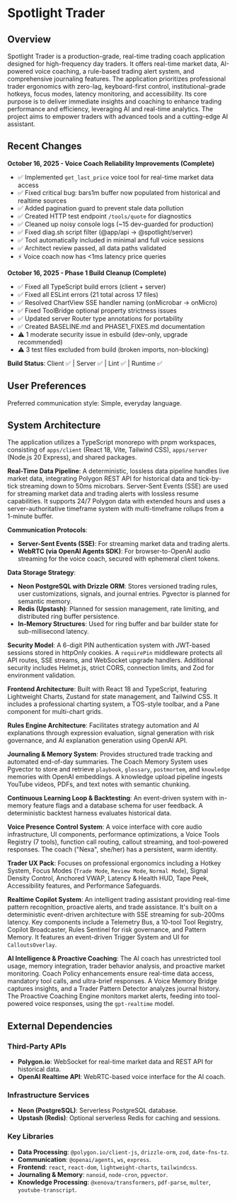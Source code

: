 # Spotlight Trader

## Overview

Spotlight Trader is a production-grade, real-time trading coach application designed for high-frequency day traders. It offers real-time market data, AI-powered voice coaching, a rule-based trading alert system, and comprehensive journaling features. The application prioritizes professional trader ergonomics with zero-lag, keyboard-first control, institutional-grade hotkeys, focus modes, latency monitoring, and accessibility. Its core purpose is to deliver immediate insights and coaching to enhance trading performance and efficiency, leveraging AI and real-time analytics. The project aims to empower traders with advanced tools and a cutting-edge AI assistant.

## Recent Changes

**October 16, 2025 - Voice Coach Reliability Improvements (Complete)**
- ✅ Implemented `get_last_price` voice tool for real-time market data access
- ✅ Fixed critical bug: bars1m buffer now populated from historical and realtime sources
- ✅ Added pagination guard to prevent stale data pollution
- ✅ Created HTTP test endpoint `/tools/quote` for diagnostics
- ✅ Cleaned up noisy console logs (~15 dev-guarded for production)
- ✅ Fixed diag.sh script filter (@app/api → @spotlight/server)
- ✅ Tool automatically included in minimal and full voice sessions
- ✅ Architect review passed, all data paths validated
- ⚡ Voice coach now has <1ms latency price queries

**October 16, 2025 - Phase 1 Build Cleanup (Complete)**
- ✅ Fixed all TypeScript build errors (client + server)
- ✅ Fixed all ESLint errors (21 total across 17 files)
- ✅ Resolved ChartView SSE handler naming (onMicrobar → onMicro)
- ✅ Fixed ToolBridge optional property strictness issues
- ✅ Updated server Router type annotations for portability
- ✅ Created BASELINE.md and PHASE1_FIXES.md documentation
- ⚠️ 1 moderate security issue in esbuild (dev-only, upgrade recommended)
- ⚠️ 3 test files excluded from build (broken imports, non-blocking)

**Build Status**: Client ✅ | Server ✅ | Lint ✅ | Runtime ✅

## User Preferences

Preferred communication style: Simple, everyday language.

## System Architecture

The application utilizes a TypeScript monorepo with pnpm workspaces, consisting of `apps/client` (React 18, Vite, Tailwind CSS), `apps/server` (Node.js 20 Express), and shared packages.

**Real-Time Data Pipeline**: A deterministic, lossless data pipeline handles live market data, integrating Polygon REST API for historical data and tick-by-tick streaming down to 50ms microbars. Server-Sent Events (SSE) are used for streaming market data and trading alerts with lossless resume capabilities. It supports 24/7 Polygon data with extended hours and uses a server-authoritative timeframe system with multi-timeframe rollups from a 1-minute buffer.

**Communication Protocols**:
- **Server-Sent Events (SSE)**: For streaming market data and trading alerts.
- **WebRTC (via OpenAI Agents SDK)**: For browser-to-OpenAI audio streaming for the voice coach, secured with ephemeral client tokens.

**Data Storage Strategy**:
- **Neon PostgreSQL with Drizzle ORM**: Stores versioned trading rules, user customizations, signals, and journal entries. Pgvector is planned for semantic memory.
- **Redis (Upstash)**: Planned for session management, rate limiting, and distributed ring buffer persistence.
- **In-Memory Structures**: Used for ring buffer and bar builder state for sub-millisecond latency.

**Security Model**: A 6-digit PIN authentication system with JWT-based sessions stored in httpOnly cookies. A `requirePin` middleware protects all API routes, SSE streams, and WebSocket upgrade handlers. Additional security includes Helmet.js, strict CORS, connection limits, and Zod for environment validation.

**Frontend Architecture**: Built with React 18 and TypeScript, featuring Lightweight Charts, Zustand for state management, and Tailwind CSS. It includes a professional charting system, a TOS-style toolbar, and a Pane component for multi-chart grids.

**Rules Engine Architecture**: Facilitates strategy automation and AI explanations through expression evaluation, signal generation with risk governance, and AI explanation generation using OpenAI API.

**Journaling & Memory System**: Provides structured trade tracking and automated end-of-day summaries. The Coach Memory System uses Pgvector to store and retrieve `playbook`, `glossary`, `postmortem`, and `knowledge` memories with OpenAI embeddings. A knowledge upload pipeline ingests YouTube videos, PDFs, and text notes with semantic chunking.

**Continuous Learning Loop & Backtesting**: An event-driven system with in-memory feature flags and a database schema for user feedback. A deterministic backtest harness evaluates historical data.

**Voice Presence Control System**: A voice interface with core audio infrastructure, UI components, performance optimizations, a Voice Tools Registry (7 tools), function call routing, callout streaming, and tool-powered responses. The coach ("Nexa", she/her) has a persistent, warm identity.

**Trader UX Pack**: Focuses on professional ergonomics including a Hotkey System, Focus Modes (`Trade Mode`, `Review Mode`, `Normal Mode`), Signal Density Control, Anchored VWAP, Latency & Health HUD, Tape Peek, Accessibility features, and Performance Safeguards.

**Realtime Copilot System**: An intelligent trading assistant providing real-time pattern recognition, proactive alerts, and trade assistance. It's built on a deterministic event-driven architecture with SSE streaming for sub-200ms latency. Key components include a Telemetry Bus, a 10-tool Tool Registry, Copilot Broadcaster, Rules Sentinel for risk governance, and Pattern Memory. It features an event-driven Trigger System and UI for `CalloutsOverlay`.

**AI Intelligence & Proactive Coaching**: The AI coach has unrestricted tool usage, memory integration, trader behavior analysis, and proactive market monitoring. Coach Policy enhancements ensure real-time data access, mandatory tool calls, and ultra-brief responses. A Voice Memory Bridge captures insights, and a Trader Pattern Detector analyzes journal history. The Proactive Coaching Engine monitors market alerts, feeding into tool-powered voice responses, using the `gpt-realtime` model.

## External Dependencies

### Third-Party APIs

- **Polygon.io**: WebSocket for real-time market data and REST API for historical data.
- **OpenAI Realtime API**: WebRTC-based voice interface for the AI coach.

### Infrastructure Services

- **Neon (PostgreSQL)**: Serverless PostgreSQL database.
- **Upstash (Redis)**: Optional serverless Redis for caching and sessions.

### Key Libraries

- **Data Processing**: `@polygon.io/client-js`, `drizzle-orm`, `zod`, `date-fns-tz`.
- **Communication**: `@openai/agents`, `ws`, `express`.
- **Frontend**: `react`, `react-dom`, `lightweight-charts`, `tailwindcss`.
- **Journaling & Memory**: `nanoid`, `node-cron`, `pgvector`.
- **Knowledge Processing**: `@xenova/transformers`, `pdf-parse`, `multer`, `youtube-transcript`.
